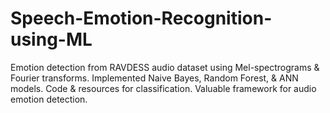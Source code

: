 # Speech-Emotion-Recognition-using-ML
 Emotion detection from RAVDESS audio dataset using Mel-spectrograms &amp; Fourier transforms. Implemented Naive Bayes, Random Forest, &amp; ANN models. Code &amp; resources for classification. Valuable framework for audio emotion detection.
